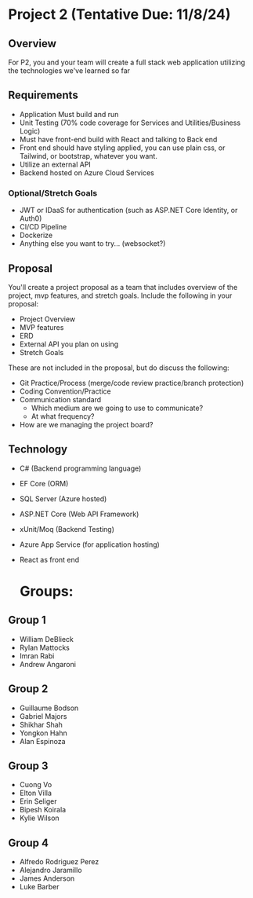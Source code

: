 # Project 2 (Tentative Due: 11/8/24)

## Overview
For P2, you and your team will create a full stack web application utilizing the technologies we've learned so far

## Requirements
- Application Must build and run
- Unit Testing (70% code coverage for Services and Utilities/Business Logic)
- Must have front-end build with React and talking to Back end
- Front end should have styling applied, you can use plain css, or Tailwind, or bootstrap, whatever you want. 
- Utilize an external API
- Backend hosted on Azure Cloud Services

### Optional/Stretch Goals
- JWT or IDaaS for authentication (such as ASP.NET Core Identity, or Auth0)
- CI/CD Pipeline 
- Dockerize 
- Anything else you want to try... (websocket?)

## Proposal
You'll create a project proposal as a team that includes overview of the project, mvp features, and stretch goals. Include the following in your proposal:
- Project Overview
- MVP features
- ERD
- External API you plan on using
- Stretch Goals

These are not included in the proposal, but do discuss the following:
- Git Practice/Process (merge/code review practice/branch protection)
- Coding Convention/Practice
- Communication standard
	- Which medium are we going to use to communicate?
	- At what frequency?
- How are we managing the project board?

## Technology
- C# (Backend programming language)
- EF Core (ORM)
- SQL Server (Azure hosted)
- ASP.NET Core (Web API Framework)
- xUnit/Moq (Backend Testing)
- Azure App Service (for application hosting)
- React as front end

  # Groups:

## Group 1
- William DeBlieck
- Rylan Mattocks
- Imran Rabi
- Andrew Angaroni

## Group 2
- Guillaume Bodson
- Gabriel Majors
- Shikhar Shah
- Yongkon Hahn
- Alan Espinoza

## Group 3
- Cuong Vo
- Elton Villa
- Erin Seliger
- Bipesh Koirala
- Kylie Wilson

## Group 4
- Alfredo Rodriguez Perez
- Alejandro Jaramillo
- James Anderson
- Luke Barber
